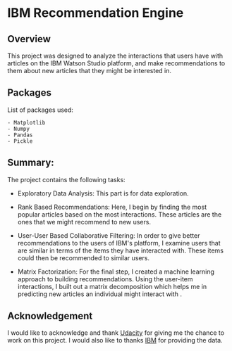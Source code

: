 # IBM Recommendation Engine

## Overview
This project was designed to analyze the interactions that users have with articles on the IBM Watson Studio platform, and make recommendations to them about new articles that they might be interested in.

## Packages
List of packages used:
~~~~~
- Matplotlib
- Numpy
- Pandas
- Pickle
~~~~~

## Summary:
The project contains the following tasks:
- Exploratory Data Analysis: This part is for data exploration.

- Rank Based Recommendations: Here, I begin by finding the most popular articles based on the most interactions. These  articles are the ones that we might recommend to new users.

- User-User Based Collaborative Filtering: In order to give better recommendations to the users of IBM's platform, I examine users that are similar in terms of the items they have interacted with. These items could then be recommended to similar users.

- Matrix Factorization: For the final step, I created a machine learning approach to building recommendations. Using the user-item interactions, I built out a matrix decomposition which helps me in predicting new articles an individual might interact with .

## Acknowledgement
I would like to acknowledge and thank [Udacity](https://udacity.com/) for giving me the chance to work on this project. I would also like to thanks [IBM](https://dataplatform.cloud.ibm.com/) for providing the data.

